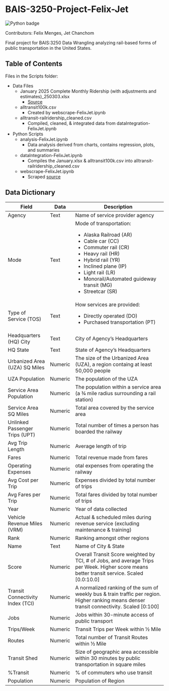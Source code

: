 # BAIS-3250-Project-Felix-Jet

![Python badge](https://img.shields.io/static/v1?message=python&logo=python&labelColor=5c5c5c&color=3776AB&logoColor=white&label=%20&style=for-the-badge)

Contributors: Felix Menges, Jet Chanchom

Final project for BAIS:3250 Data Wrangling analyzing rail-based forms of public transportation in the United States.

## Table of Contents

Files in the Scripts folder:

- Data Files
  - January 2025 Complete Monthly Ridership (with adjustments and estimates)\_250303.xlsx
    - [Source](https://www.transit.dot.gov/ntd/data-product/monthly-module-adjusted-data-release)
  - alltransit100k.csv
    - Created by webscrape-FelixJet.ipynb
  - alltransit-railridership_cleaned.csv
    - Compiled, cleaned, & integrated data from dataIntegration-FelixJet.ipynb
- Python Scripts
  - analysis-FelixJet.ipynb
    - Data analysis derived from charts, contains regression, plots, and summaries
  - dataIntegration-FelixJet.ipynb
    - Compiles the January.xlsx & alltransit100k.csv into alltransit-railridership_cleaned.csv
  - webscrape-FelixJet.ipynb
    - Scraped [source](https://alltransit.cnt.org/rankings/)

## Data Dictionary

| Field | Data | Description |
| --- | --- | --- |
| Agency | Text | Name of service provider agency |
| Mode | Text | Mode of transportation: <ul><li>Alaska Railroad (AR)</li><li>Cable car (CC)</li><li>Commuter rail (CR)</li><li>Heavy rail (HR)</li><li>Hybrid rail (YR)</li><li>Inclined plane (IP)</li><li>Light rail (LR)</li><li>Monorail/Automated guideway transit (MG)</li><li>Streetcar (SR)</li></ul> |
| Type of Service (TOS) | Text | How services are provided: <ul><li>Directly operated (DO)</li><li>Purchased transportation (PT)</li></ul> |
| Headquarters (HQ) City| Text | City of Agency’s Headquarters |
| HQ State | Text | State of Agency’s Headquarters |
| Urbanized Area (UZA) SQ Miles | Numeric | The size of the Urbanized Area (UZA), a region containg at least 50,000 people |
| UZA Population | Numeric | The population of the UZA|
| Service Area Population | Numeric | The population within a service area (a ¾ mile radius surrounding a rail station)
| Service Area SQ Miles | Numeric | Total area covered by the service area |
| Unlinked Passenger Trips (UPT) | Numeric | Total number of times a person has boarded the railway |
| Avg Trip Length | Numeric | Average length of trip |
| Fares | Numeric | Total revenue made from fares |
| Operating Expenses | Numeric | otal expenses from operating the railway|
| Avg Cost per Trip | Numeric | Expenses divided by total number of trips |
| Avg Fares per Trip | Numeric | Total fares divided by total number of trips |
| Year | Numeric | Year of data collected |
| Vehicle Revenue Miles (VRM)| Numeric | Actual & scheduled miles during revenue service (excluding maintenance & training) |
| Rank | Numeric | Ranking amongst other regions |
| Name | Text | Name of City & State|
| Score | Numeric | Overall Transit Score weighted by TCI, # of Jobs, and average Trips per Week. Higher score means better transit service. Scaled [0.0:10.0] |
| Transit Connectivity Index (TCI) | Numeric | A normalized ranking of the sum of weekly bus & train traffic per region. Higher ranking means denser transit connectivity. Scaled [0:100] |
| Jobs | Numeric | Jobs within 30-minute access of public transport |
| Trips/Week | Numeric | Transit Trips per Week within ½ Mile |
| Routes | Numeric | Total number of Transit Routes within ½ Mile |
| Transit Shed | Numeric | Size of geographic area accessible within 30 minutes by public transportation in square miles |
| %Transit | Numeric | % of commuters who use transit |
| Population | Numeric | Population of Region |
